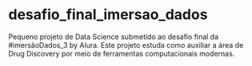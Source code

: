# desafio_final_imersao_dados
Pequeno projeto de Data Science submetido ao desafio final da #imersãoDados_3 by Alura. Este projeto estuda como auxiliar a área de Drug Discovery por meio de ferramentas computacionais modernas.
